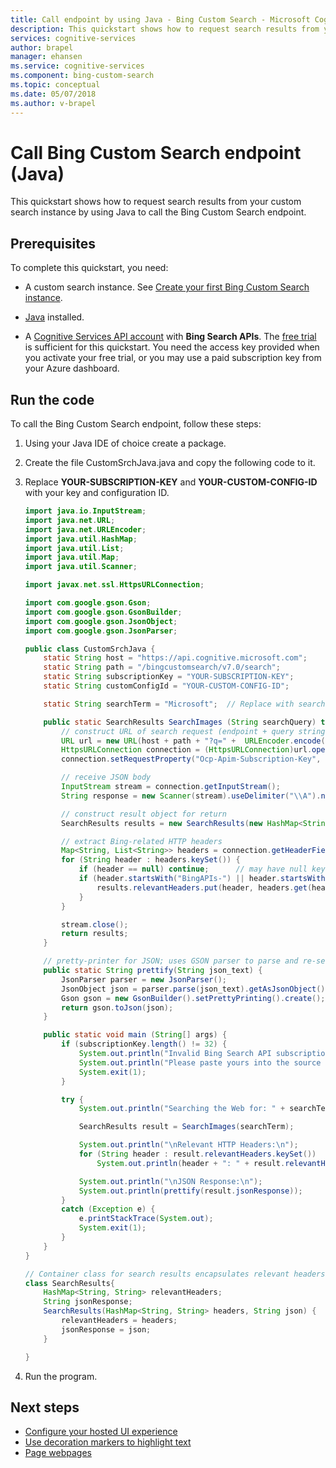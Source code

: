 ```yaml
---
title: Call endpoint by using Java - Bing Custom Search - Microsoft Cognitive Services 
description: This quickstart shows how to request search results from your custom search instance by using Java to call the Bing Custom Search endpoint. 
services: cognitive-services
author: brapel
manager: ehansen
ms.service: cognitive-services
ms.component: bing-custom-search
ms.topic: conceptual
ms.date: 05/07/2018
ms.author: v-brapel
---
```


# Call Bing Custom Search endpoint (Java)

This quickstart shows how to request search results from your custom search instance by using Java to call the Bing Custom Search endpoint. 

## Prerequisites
To complete this quickstart, you need:
- A custom search instance. See [Create your first Bing Custom Search instance](quick-start.md).

- [Java](https://www.java.com) installed.

- A [Cognitive Services API account](https://docs.microsoft.com/azure/cognitive-services/cognitive-services-apis-create-account) with **Bing Search APIs**. The [free trial](https://azure.microsoft.com/try/cognitive-services/?api=bing-custom-search) is sufficient for this quickstart. You need the access key provided when you activate your free trial, or you may use a paid subscription key from your Azure dashboard.

## Run the code

To call the Bing Custom Search endpoint, follow these steps:

1. Using your Java IDE of choice create a package.
2. Create the file CustomSrchJava.java and copy the following code to it.
3. Replace **YOUR-SUBSCRIPTION-KEY** and **YOUR-CUSTOM-CONFIG-ID** with your key and configuration ID.

    ``` Java
    import java.io.InputStream;
    import java.net.URL;
    import java.net.URLEncoder;
    import java.util.HashMap;
    import java.util.List;
    import java.util.Map;
    import java.util.Scanner;
    
    import javax.net.ssl.HttpsURLConnection;
    
    import com.google.gson.Gson;
    import com.google.gson.GsonBuilder;
    import com.google.gson.JsonObject;
    import com.google.gson.JsonParser;
    
    public class CustomSrchJava {    	
    	static String host = "https://api.cognitive.microsoft.com";
        static String path = "/bingcustomsearch/v7.0/search";
        static String subscriptionKey = "YOUR-SUBSCRIPTION-KEY"; 
        static String customConfigId = "YOUR-CUSTOM-CONFIG-ID";  
    
        static String searchTerm = "Microsoft";  // Replace with search term specific to your defined sources.
    
        public static SearchResults SearchImages (String searchQuery) throws Exception {
            // construct URL of search request (endpoint + query string)
            URL url = new URL(host + path + "?q=" +  URLEncoder.encode(searchTerm, "UTF-8") + "&CustomConfig=" + customConfigId);
            HttpsURLConnection connection = (HttpsURLConnection)url.openConnection();
            connection.setRequestProperty("Ocp-Apim-Subscription-Key", subscriptionKey);
    
            // receive JSON body
            InputStream stream = connection.getInputStream();
            String response = new Scanner(stream).useDelimiter("\\A").next();
    
            // construct result object for return
            SearchResults results = new SearchResults(new HashMap<String, String>(), response);
    
            // extract Bing-related HTTP headers
            Map<String, List<String>> headers = connection.getHeaderFields();
            for (String header : headers.keySet()) {
                if (header == null) continue;      // may have null key
                if (header.startsWith("BingAPIs-") || header.startsWith("X-MSEdge-")) {
                    results.relevantHeaders.put(header, headers.get(header).get(0));
                }
            }
    
            stream.close();
            return results;
        }
    
        // pretty-printer for JSON; uses GSON parser to parse and re-serialize
        public static String prettify(String json_text) {
            JsonParser parser = new JsonParser();
            JsonObject json = parser.parse(json_text).getAsJsonObject();
            Gson gson = new GsonBuilder().setPrettyPrinting().create();
            return gson.toJson(json);
        }
    
        public static void main (String[] args) {
            if (subscriptionKey.length() != 32) {
                System.out.println("Invalid Bing Search API subscription key!");
                System.out.println("Please paste yours into the source code.");
                System.exit(1);
            }
    
            try {
                System.out.println("Searching the Web for: " + searchTerm);
    
                SearchResults result = SearchImages(searchTerm);
    
                System.out.println("\nRelevant HTTP Headers:\n");
                for (String header : result.relevantHeaders.keySet())
                    System.out.println(header + ": " + result.relevantHeaders.get(header));
    
                System.out.println("\nJSON Response:\n");
                System.out.println(prettify(result.jsonResponse));
            }
            catch (Exception e) {
                e.printStackTrace(System.out);
                System.exit(1);
            }
        }
    }
    
    // Container class for search results encapsulates relevant headers and JSON data
    class SearchResults{
        HashMap<String, String> relevantHeaders;
        String jsonResponse;
        SearchResults(HashMap<String, String> headers, String json) {
            relevantHeaders = headers;
            jsonResponse = json;
        }
    
    }
    
    ```
4. Run the program.
    
## Next steps
- [Configure your hosted UI experience](./hosted-ui.md)
- [Use decoration markers to highlight text](./hit-highlighting.md)
- [Page webpages](./page-webpages.md)